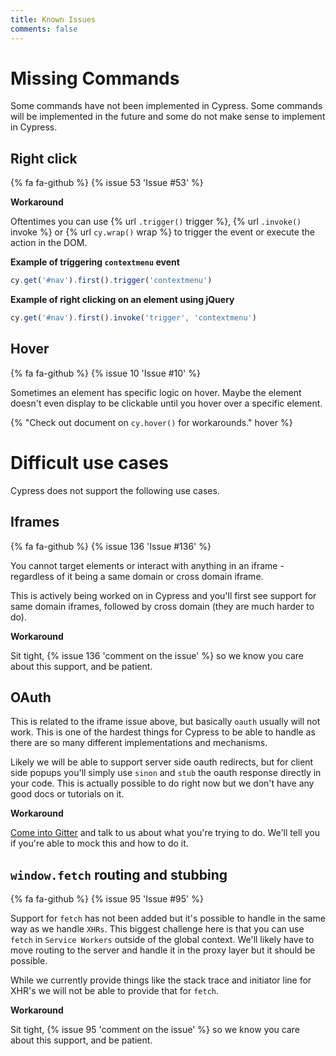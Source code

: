 ```yaml
---
title: Known Issues
comments: false
---
```


# Missing Commands

Some commands have not been implemented in Cypress. Some commands will be implemented in the future and some do not make sense to implement in Cypress.

## Right click

{% fa fa-github %} {% issue 53 'Issue #53' %}

**Workaround**

Oftentimes you can use {% url `.trigger()` trigger %}, {% url `.invoke()` invoke %} or {% url `cy.wrap()` wrap %} to trigger the event or execute the action in the DOM.

**Example of triggering `contextmenu` event**
```javascript
cy.get('#nav').first().trigger('contextmenu')
```

**Example of right clicking on an element using jQuery**
```javascript
cy.get('#nav').first().invoke('trigger', 'contextmenu')
```

## Hover

{% fa fa-github %} {% issue 10 'Issue #10' %}

Sometimes an element has specific logic on hover. Maybe the element doesn't even display to be clickable until you hover over a specific element.

{% "Check out document on `cy.hover()` for workarounds." hover %}

# Difficult use cases

Cypress does not support the following use cases.

## Iframes

{% fa fa-github %} {% issue 136 'Issue #136' %}

You cannot target elements or interact with anything in an iframe - regardless of it being a same domain or cross domain iframe.

This is actively being worked on in Cypress and you'll first see support for same domain iframes, followed by cross domain (they are much harder to do).

**Workaround**

Sit tight, {% issue 136 'comment on the issue' %} so we know you care about this support, and be patient.

## OAuth

This is related to the iframe issue above, but basically `oauth` usually will not work. This is one of the hardest things for Cypress to be able to handle as there are so many different implementations and mechanisms.

Likely we will be able to support server side oauth redirects, but for client side popups you'll simply use `sinon` and `stub` the oauth response directly in your code. This is actually possible to do right now but we don't have any good docs or tutorials on it.

**Workaround**

[Come into Gitter](https://gitter.im/cypress-io/cypress) and talk to us about what you're trying to do. We'll tell you if you're able to mock this and how to do it.

## `window.fetch` routing and stubbing

{% fa fa-github %} {% issue 95 'Issue #95' %}

Support for `fetch` has not been added but it's possible to handle in the same way as we handle `XHRs`. This biggest challenge here is that you can use `fetch` in `Service Workers` outside of the global context. We'll likely have to move routing to the server and handle it in the proxy layer but it should be possible.

While we currently provide things like the stack trace and initiator line for XHR's we will not be able to provide that for `fetch`.

**Workaround**

Sit tight, {% issue 95 'comment on the issue' %} so we know you care about this support, and be patient.
